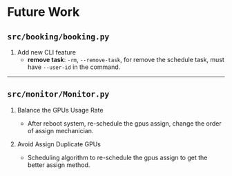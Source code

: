 # Future Work

## `src/booking/booking.py`

1. Add new CLI feature
    - **remove task**: `-rm`, `--remove-task`, for remove the schedule task, must have `--user-id` in the command.

---

## `src/monitor/Monitor.py`

1. Balance the GPUs Usage Rate
   - After reboot system, re-schedule the gpus assign, change the order of assign mechanician.

2. Avoid Assign Duplicate GPUs
    - Scheduling algorithm to re-schedule the gpus assign to get the better assign method.

